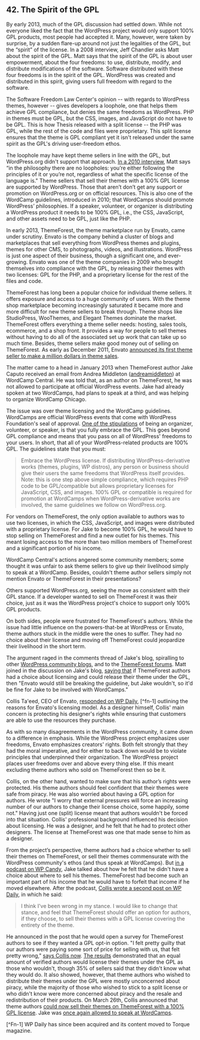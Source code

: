 ## 42. The Spirit of the GPL

By early 2013, much of the GPL discussion had settled down. While not everyone liked the fact that the WordPress project would only support 100% GPL products, most people had accepted it. Many, however, were taken by surprise, by a sudden flare-up around not just the legalities of the GPL, but the “spirit” of the license. In a 2008 interview, Jeff Chandler asks Matt about the spirit of the GPL. Matt says that the spirit of the GPL is about user empowerment, about the four freedoms: to use, distribute, modify, and distribute modifications of the software. Software distributed with these four freedoms is in the spirit of the GPL. WordPress was created and distributed in this spirit, giving users full freedom with regard to the software. 

The Software Freedom Law Center's opinion -- with regards to WordPress themes, however -- gives developers a loophole, one that helps them achieve GPL compliance, but denies the same freedoms as WordPress. PHP in themes must be GPL, but the CSS, images, and JavaScript do not have to be GPL. This is how Thesis released with a split license -- the PHP was GPL, while the rest of the code and files were proprietary. This split license ensures that the theme is GPL compliant yet it isn't released under the same spirit as the GPL's driving user-freedom ethos.

The loophole may have kept theme sellers in line with the GPL, but WordPress.org didn't support that approach. [In a 2010 interview](http://wordpress.tv/2010/03/09/mullenweg-little-wordpress-interview/), Matt says “in the philosophy there are no loopholes: you’re either following the principles of it or you’re not, regardless of what the specific license of the language is." Theme sellers that sell their themes with a 100% GPL license are supported by WordPress. Those that aren’t don’t get any support or promotion on WordPress.org or on official resources. This is also one of the WordCamp guidelines, introduced in 2010; that WordCamps should promote WordPress’ philosophies. If a speaker, volunteer, or organizer is distributing a WordPress product it needs to be 100% GPL, i.e., the CSS, JavaScript, and other assets need to be GPL, just like the PHP.

In early 2013, ThemeForest, the theme marketplace run by Envato, came under scrutiny. Envato is the company behind a cluster of blogs and marketplaces that sell everything from WordPress themes and plugins, themes for other CMS, to photographs, videos, and illustrations. WordPress is just one aspect of their business, though a significant one, and ever-growing. Envato was one of the theme companies in 2009 who brought themselves into compliance with the GPL, by releasing their themes with two licenses: GPL for the PHP, and a proprietary license for the rest of the files and code.

ThemeForest has long been a popular choice for individual theme sellers. It offers exposure and access to a huge community of users. With the theme shop marketplace becoming increasingly saturated it became more and more difficult for new theme sellers to break through. Theme shops like StudioPress, WooThemes, and Elegant Themes dominate the market. ThemeForest offers everything a theme seller needs: hosting, sales tools, ecommerce, and a shop front. It provides a way for people to sell themes without having to do all of the associated set up work that can take up so much time. Besides, theme sellers make good money out of selling on ThemeForest. As early as December 2011, Envato [announced its first theme seller to make a million dollars in theme sales](http://notes.envato.com/milestones/kriesi-first-to-1000000-on-the-marketplaces/).

The matter came to a head in January 2013 when ThemeForest author Jake Caputo received an email from Andrea Middleton ([andreamiddleton](https://profiles.wordpress.org/andreamiddleton/)) at WordCamp Central. He was told that, as an author on ThemeForest, he was not allowed to participate at official WordPress events. Jake had already spoken at two WordCamps, had plans to speak at a third, and was helping to organize WordCamp Chicago.

The issue was over theme licensing and the WordCamp guidelines. WordCamps are official WordPress events that come with WordPress Foundation's seal of approval. [One of the stipulations](http://plan.wordcamp.org/become-an-organizer/representing-wordpress/) of being an organizer, volunteer, or speaker, is that you fully embrace the GPL. This goes beyond GPL compliance and means that you pass on all of WordPress' freedoms to your users. In short, that all of your WordPress-related products are 100% GPL. The guidelines state that you must:

> Embrace the WordPress license. If distributing WordPress-derivative works (themes, plugins, WP distros), any person or business should give their users the same freedoms that WordPress itself provides. Note: this is one step above simple compliance, which requires PHP code to be GPL/compatible but allows proprietary licenses for JavaScript, CSS, and images. 100% GPL or compatible is required for promotion at WordCamps when WordPress-derivative works are involved, the same guidelines we follow on WordPress.org.

For vendors on ThemeForest, the only option available to authors was to use two licenses, in which the CSS, JavaScript, and images were distributed with a proprietary license. For Jake to become 100% GPL, he would have to stop selling on ThemeForest and find a new outlet for his themes. This meant losing access to the more than two million members of ThemeForest and a significant portion of his income.

WordCamp Central's actions angered some community members; some thought it was unfair to ask theme sellers to give up their livelihood simply to speak at a WordCamp. Besides, couldn't theme author sellers simply not mention Envato or ThemeForest in their presentations? 

Others supported WordPress.org, seeing the move as consistent with their GPL stance. If a developer wanted to sell on ThemeForest it was their choice, just as it was the WordPress project's choice to support only 100% GPL products.

On both sides, people were frustrated for ThemeForest's authors. While the issue had little influence on the powers-that-be at WordPress or Envato, theme authors stuck in the middle were the ones to suffer. They had no choice about their license and moving off ThemeForest could jeopardize their livelihood in the short term.

The argument raged in the comments thread of Jake's blog, spiralling to other [WordPress community blogs](http://www.poststat.us/what-now-for-commercial-theme-authors/), and to the [ThemeForest forums](http://themeforest.net/forums/thread/wordpressorg-bans-themeforest-members-from-participating-in-official-wordcamp-gatherings/85648?page=2). Matt joined in the discussion on Jake's blog, [saying that](http://www.designcrumbs.com/automatically-blackballed#comment-430) if ThemeForest authors had a choice about licensing and could release their theme under the GPL, then "Envato would still be breaking the guideline, but Jake wouldn't, so it'd be fine for Jake to be involved with WordCamps."

Collis Ta'eed, CEO of Envato, [responded on WP Daily](http://torquemag.io/themeforest-wordcamps/), [^fn-1] outlining the reasons for Envato's licensing model. As a designer himself, Collis' main concern is protecting his designer's rights while ensuring that customers are able to use the resources they purchase.

As with so many disagreements in the WordPress community, it came down to a difference in emphasis. While the WordPress project emphasizes user freedoms, Envato emphasizes creators' rights. Both felt strongly that they had the moral imperative, and for either to back down would be to violate principles that underpinned their organization. The WordPress project places user freedoms over and above every thing else. If this meant excluding theme authors who sold on ThemeForest then so be it. 

Collis, on the other hand, wanted to make sure that his author’s rights were protected. His theme authors should feel confident that their themes were safe from piracy. He was also worried about having a GPL option for authors. He wrote "I worry that external pressures will force an increasing number of our authors to change their license choice, some happily, some not." Having just one (split) license meant that authors wouldn't be forced into that situation. Collis' professional background influenced his decision about licensing. He was a designer, and he felt that he had to protect other designers. The license at ThemeForest was one that made sense to him as a designer. 

From the project’s perspective, theme authors had a choice whether to sell their themes on ThemeForest, or sell their themes commensurate with the WordPress community's ethos (and thus speak at WordCamps). But [in a podcast on WP Candy](http://wpcandy.com/podcasts/035-with-special-guest-jake-caputo/), Jake talked about how he felt that he didn't have a choice about where to sell his themes. ThemeForest had become such an important part of his income that he would have to forfeit that income if he moved elsewhere. After the podcast, [Collis wrote a second post on WP Daily](http://torquemag.io/theme-clarity/), in which he said:

> I think I've been wrong in my stance. I would like to change that stance, and feel that ThemeForest should offer an option for authors, if they choose, to sell their themes with a GPL license covering the entirety of the theme. 

He announced in the post that he would open a survey for ThemeForest authors to see if they wanted a GPL opt-in option. "I felt pretty guilty that our authors were paying some sort of price for selling with us, that felt pretty wrong," [says Collis now](http://archive.wordpress.org/interviews/2014_04_11_Taeed.html#L86). [The results](http://notes.envato.com/news/survey-results-about-gpl-opt-in-choice/) demonstrated that an equal amount of verified authors would license their themes under the GPL as those who wouldn't, though 35% of sellers said that they didn't know what they would do. It also showed, however, that theme authors who wished to distribute their themes under the GPL were mostly unconcerned about piracy, while the majority of those who wished to stick to a split license or who didn't know were more concerned about piracy and the resale and redistribution of their products. On March 26th, Collis announced that theme authors [could now sell their themes on ThemeForest with a 100% GPL license](http://notes.envato.com/general/100-gpl-option-now-available-plus-woothemes-arrives/). Jake was [once again allowed to speak at WordCamps](http://www.designcrumbs.com/un-blackballed). 



[^Fn-1] WP Daily has since been acquired and its content moved to Torque magazine.

